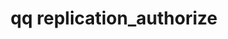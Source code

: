 ---
category: replication
command: replication_authorize
optional_options:
- alternate: []
  help: Unique identifier of the target replication relationship
  name: --id
  required: true
- alternate: []
  help: Allow the replication relationship to be authorized on a target directory
    containing existing data. Existing data in the target directory may be deleted
    or overwritten. If you wish to preserve this data, consider taking a snapshot
    before authorizing.
  name: --allow-non-empty-directory
  required: false
- alternate: []
  help: Allow the target directory to be created with inherited permissions if it
    does not already exist
  name: --allow-fs-path-create
  required: false
permalink: /qq-cli-command-guide/replication/replication_authorize.html
positional_options: []
sidebar: qq_cli_command_reference_sidebar
summary: This section explains how to use the <code>qq replication_authorize</code>
  command.
synopsis: Authorize the specified replication relationship, establishing this cluster
  as the target of replication.
title: qq replication_authorize
usage: qq replication_authorize [-h] --id ID [--allow-non-empty-directory] [--allow-fs-path-create]
zendesk_source: qq CLI Command Guide

---